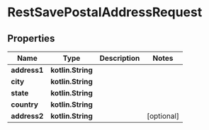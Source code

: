 
# RestSavePostalAddressRequest

## Properties
Name | Type | Description | Notes
------------ | ------------- | ------------- | -------------
**address1** | **kotlin.String** |  | 
**city** | **kotlin.String** |  | 
**state** | **kotlin.String** |  | 
**country** | **kotlin.String** |  | 
**address2** | **kotlin.String** |  |  [optional]



